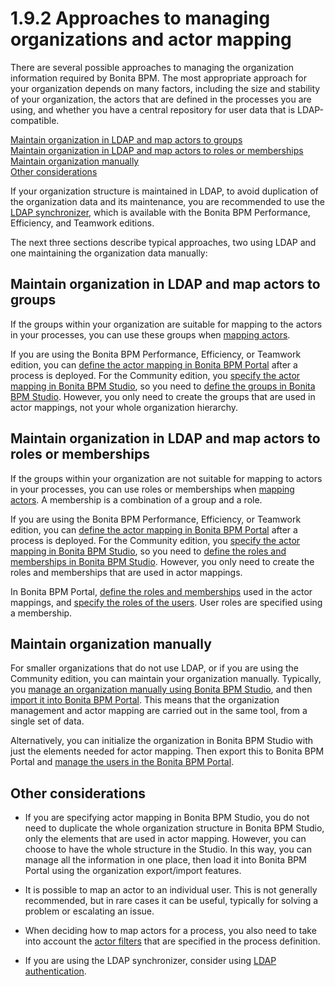 # 1.9.2 Approaches to managing organizations and actor mapping

There are several possible approaches to managing the organization information required by Bonita BPM. The most appropriate approach for your organization depends on many factors, including the size and stability of your organization, the actors that are defined in the processes you are using, and whether you have a central repository for user data that is LDAP-compatible. 


[Maintain organization in LDAP and map actors to groups](#ldap_groups)  
[Maintain organization in LDAP and map actors to roles or memberships](#ldap_roles)  
[Maintain organization manually](#manual)  
[Other considerations](#other)



If your organization structure is maintained in LDAP, to avoid duplication of the organization data and its maintenance, you are recommended to use the [LDAP synchronizer](/ldap-synchronizer-3), 
which is available with the Bonita BPM Performance, Efficiency, and Teamwork editions.


The next three sections describe typical approaches, two using LDAP and one maintaining the organization data manually:





## Maintain organization in LDAP and map actors to groups


If the groups within your organization are suitable for mapping to the actors in your processes, you can use these groups when [mapping actors](/actors-1#Mapping_an_actor).


If you are using the Bonita BPM Performance, Efficiency, or Teamwork edition, you can [define the actor mapping in Bonita BPM Portal](/processes-0#importmap) after a process is deployed. 
For the Community edition, you [specify the
actor mapping in Bonita BPM Studio](/actors-1#Mapping_an_actor), so you need to [define the groups in Bonita BPM Studio](/organization-management-bonita-bpm-studio-0). However, you only need to create the groups that are used in actor mappings, not your whole organization hierarchy.





## Maintain organization in LDAP and map actors to roles or memberships


If the groups within your organization are not suitable for mapping to actors in your processes, you can use roles or memberships when [mapping actors](/actors-1#Mapping_an_actor). 
A membership is a combination of a group and a role.


If you are using the Bonita BPM Performance, Efficiency, or Teamwork edition, you can [define the actor mapping in Bonita BPM Portal](/processes-0#importmap) after a process is deployed. 
For the Community edition, you [specify the
actor mapping in Bonita BPM Studio](/actors-1#Mapping_an_actor), so you need to [define the roles and memberships in Bonita BPM Studio](/organization-management-bonita-bpm-studio-0). However, you only need to create the roles and memberships that are used in actor mappings.


In Bonita BPM Portal, [define the roles and memberships](/manage-role-0) used in the actor mappings, and [specify the roles of the users](/manage-user-0). User roles are specified using a membership.





## Maintain organization manually


For smaller organizations that do not use LDAP, or if you are using the Community edition, you can maintain your organization manually.
Typically, you [manage an organization manually using Bonita BPM Studio](/organization-management-bonita-bpm-studio-0), and then [import it into Bonita BPM Portal](/importexport-organization-1). 
This means that the organization management and actor mapping are carried out in the same tool, from a single set of data.


Alternatively, you can initialize the organization in Bonita BPM Studio with just the elements needed for actor mapping. Then export this to Bonita BPM Portal and [manage the users in the Bonita BPM Portal](/manage-user-0).





## Other considerations


* If you are specifying actor mapping in Bonita BPM Studio, you do not need to duplicate the whole organization structure in Bonita BPM Studio, only the elements that are used in actor mapping. 
However, you can choose to have the whole structure in the Studio. In this way, you can manage all the information in one place, then load it into Bonita BPM Portal using the organization export/import features.

* It is possible to map an actor to an individual user. This is not generally recommended, but in rare cases it can be useful, typically for solving a problem or escalating an issue.

* When deciding how to map actors for a process, you also need to take into account the [actor filters](/actor-filtering-0) that are specified in the process definition.

* If you are using the LDAP synchronizer, consider using [LDAP authentication](/active-directory-or-ldap-authentication-0).